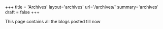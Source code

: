 +++
title = 'Archives'
layout='archives'
url='/archives/'
summary='archives'
draft = false
+++

This page contains all the blogs posted till now